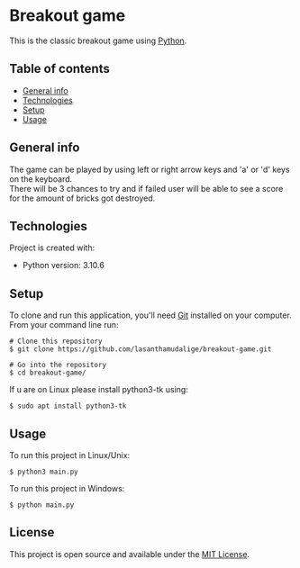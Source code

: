 # Breakout game

This is the classic breakout game using [Python](https://www.python.org/).

## Table of contents
* [General info](#general-info)
* [Technologies](#technologies)
* [Setup](#setup)
* [Usage](#usage)

## General info

The game can be played by using left or right arrow keys and 'a' or 'd'  keys on the keyboard.\
There will be 3 chances to try and if failed user will be able to see a score for the amount of bricks got destroyed.

## Technologies
Project is created with:
* Python version: 3.10.6
	
## Setup

To clone and run this application, you'll need [Git](https://git-scm.com) installed on your computer.\
From your command line run:

```
# Clone this repository
$ git clone https://github.com/lasanthamudalige/breakout-game.git

# Go into the repository
$ cd breakout-game/
```

If u are on Linux please install python3-tk using:

```
$ sudo apt install python3-tk
```

## Usage

To run this project in Linux/Unix:

```
$ python3 main.py
```

To run this project in Windows:

```
$ python main.py
```

## License 
This project is open source and available under the [MIT License](https://github.com/lasanthamudalige/breakout-game/blob/main/LICENSE).
<!-- 
## Description:

When the game starts the user can move the paddle with arrow keys or 'a' and 'd' keys in the keyboard. everytime user hit a brich with the ball user get 10 points.
 
 ### Preview:
 
 <img src="https://user-images.githubusercontent.com/91461938/190869599-22f3e7a6-280b-4513-a872-17dbc5bcc1ae.png">
 -->
